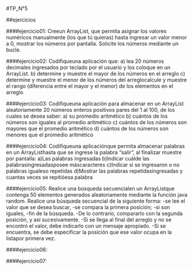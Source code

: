 
#TP_N°5 

##ejercicios 

####ejercicio01:
Creeun ArrayList<Integer>, que  permita asignar  los valores  numéricos manualmente  (los  que  tú  quieras)  hasta  ingresar  un  valor  menor  a  0, mostrar los números por pantalla. Solicite los números mediante un bucle.

####ejercicio02:
Codifiqueuna aplicación que: 
    a) lea 20 números decimales ingresados por teclado por el usuario y los coloque en un ArrayList<Double>. 
    b) determine y muestre el mayor de los números en el arreglo 
    c)  determine  y  muestre  el  menor  de  los  números  del  arreglocalcule  y muestre  el  rango  (diferencia  entre  el  mayor  y  el  menor)  de  los elementos en el arreglo

####ejercicio03:
Codifiqueuna   aplicación   para   almacenar en   un   ArrayList<Integer> aleatoriamente  20  números  enteros  positivos  pares  del  1  al  100,  de  los cuales se desea saber:
    a) su promedio aritmético 
    b) cuántos de los números son iguales al promedio aritmético 
    c) cuántos de los números son mayores que el promedio aritmético 
    d) cuántos de los números son menores que el promedio aritmético

####ejercicio04:
Codifiqueuna aplicaciónque   permita   almacenar   palabras   en   un ArrayList<String>hasta  que  se  ingrese  la  palabra “salir”,  al  finalizar muestre por pantalla:
    a)Las palabras ingresadas
    b)Indicar cuálde las palabrasingresadasposee máscaracteres
    c)Indicar si se ingresaron o no palabras igualeso repetidas
    d)Mostrar las palabras repetidasingresadas y cuantas veces se repitióesa palabra

####ejercicio05:
Realice  una  búsqueda  secuencialen  un ArrayList<Integer>que  contenga 50 elementos generados aleatoriamente mediante la función java random. 
Realice una búsqueda secuencial de la siguiente forma: 
-se lee el valor que se desea buscar, 
-se compara la primera posición; 
-si son iguales, 
-fin de la búsqueda. 
-De   lo   contrario, compararlo   con   la   segunda   posición,   y   así sucesivamente. 
-Si se llega al final del arreglo y no se encontró el valor, debe indicarlo con un mensaje apropiado. 
-Si se encuentra, se debe especificar la posición que ese valor ocupa en la listapor primera vez.

####ejercicio06:

####ejercicio07: